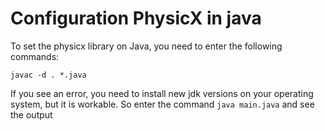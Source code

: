 # Configuration PhysicX in java
To set the physicx library on Java, you need to enter the following commands:

```
javac -d . *.java
```
If you see an error, you need to install new jdk versions on your operating system, but it is workable. So enter the command ‍`java main.java` and see the output
